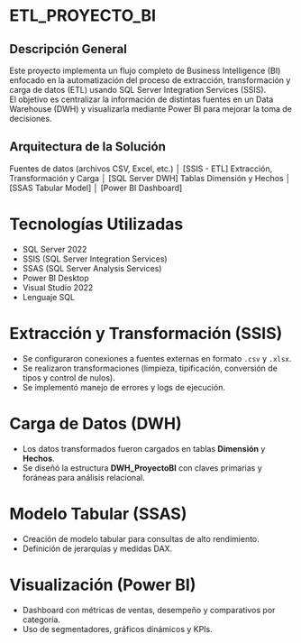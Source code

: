 # ETL_PROYECTO_BI
## Descripción General
Este proyecto implementa un flujo completo de Business Intelligence (BI) enfocado en la automatización del proceso de extracción, transformación y carga de datos (ETL) usando SQL Server Integration Services (SSIS).  
El objetivo es centralizar la información de distintas fuentes en un Data Warehouse (DWH) y visualizarla mediante Power BI para mejorar la toma de decisiones.
## Arquitectura de la Solución
Fuentes de datos (archivos CSV, Excel, etc.)
│
[SSIS - ETL]
Extracción, Transformación y Carga
│
[SQL Server DWH]
Tablas Dimensión y Hechos
│
[SSAS Tabular Model]
│
[Power BI Dashboard]

# Tecnologías Utilizadas
- SQL Server 2022
- SSIS (SQL Server Integration Services)
- SSAS (SQL Server Analysis Services)
- Power BI Desktop
- Visual Studio 2022
- Lenguaje SQL

# Extracción y Transformación (SSIS)
- Se configuraron conexiones a fuentes externas en formato `.csv` y `.xlsx`.  
- Se realizaron transformaciones (limpieza, tipificación, conversión de tipos y control de nulos).  
- Se implementó manejo de errores y logs de ejecución.  

# Carga de Datos (DWH)
- Los datos transformados fueron cargados en tablas **Dimensión** y **Hechos**.  
- Se diseñó la estructura **DWH_ProyectoBI** con claves primarias y foráneas para análisis relacional.  

# Modelo Tabular (SSAS)
- Creación de modelo tabular para consultas de alto rendimiento.  
- Definición de jerarquías y medidas DAX.  

# Visualización (Power BI)
- Dashboard con métricas de ventas, desempeño y comparativos por categoría.  
- Uso de segmentadores, gráficos dinámicos y KPIs.
